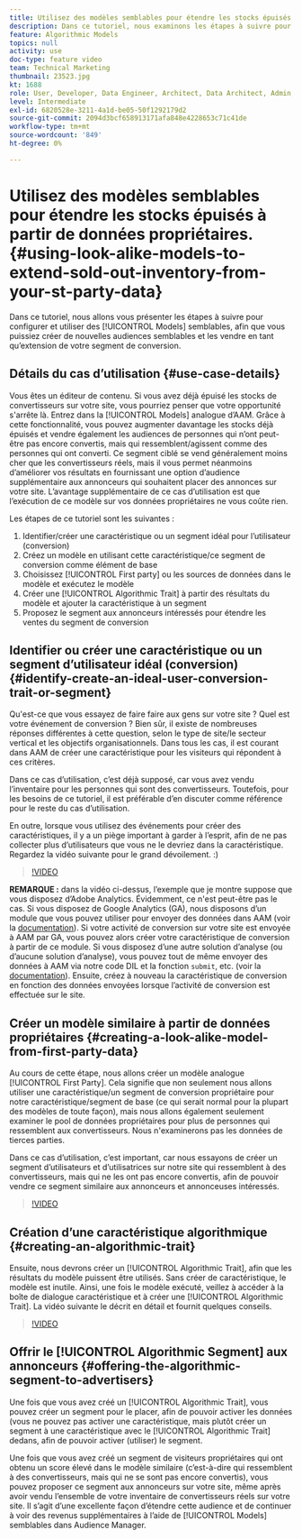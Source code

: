 ```yaml
---
title: Utilisez des modèles semblables pour étendre les stocks épuisés à partir de données propriétaires.
description: Dans ce tutoriel, nous examinons les étapes à suivre pour configurer et utiliser des modèles semblables, afin que vous puissiez créer de nouvelles audiences semblables et les vendre en tant qu’extension de votre segment de conversion.
feature: Algorithmic Models
topics: null
activity: use
doc-type: feature video
team: Technical Marketing
thumbnail: 23523.jpg
kt: 1688
role: User, Developer, Data Engineer, Architect, Data Architect, Admin, Leader
level: Intermediate
exl-id: 6820528e-3211-4a1d-be05-50f1292179d2
source-git-commit: 2094d3bcf658913171afa848e4228653c71c41de
workflow-type: tm+mt
source-wordcount: '849'
ht-degree: 0%

---
```


# Utilisez des modèles semblables pour étendre les stocks épuisés à partir de données propriétaires. {#using-look-alike-models-to-extend-sold-out-inventory-from-your-st-party-data}

Dans ce tutoriel, nous allons vous présenter les étapes à suivre pour configurer et utiliser des [!UICONTROL Models] semblables, afin que vous puissiez créer de nouvelles audiences semblables et les vendre en tant qu’extension de votre segment de conversion.

## Détails du cas d’utilisation {#use-case-details}

Vous êtes un éditeur de contenu. Si vous avez déjà épuisé les stocks de convertisseurs sur votre site, vous pourriez penser que votre opportunité s&#39;arrête là. Entrez dans la [!UICONTROL Models] analogue d’AAM. Grâce à cette fonctionnalité, vous pouvez augmenter davantage les stocks déjà épuisés et vendre également les audiences de personnes qui n’ont peut-être pas encore convertis, mais qui ressemblent/agissent comme des personnes qui ont converti. Ce segment ciblé se vend généralement moins cher que les convertisseurs réels, mais il vous permet néanmoins d’améliorer vos résultats en fournissant une option d’audience supplémentaire aux annonceurs qui souhaitent placer des annonces sur votre site. L’avantage supplémentaire de ce cas d’utilisation est que l’exécution de ce modèle sur vos données propriétaires ne vous coûte rien.

Les étapes de ce tutoriel sont les suivantes :

1. Identifier/créer une caractéristique ou un segment idéal pour l’utilisateur (conversion)
1. Créez un modèle en utilisant cette caractéristique/ce segment de conversion comme élément de base
1. Choisissez [!UICONTROL First party] ou les sources de données dans le modèle et exécutez le modèle
1. Créer une [!UICONTROL Algorithmic Trait] à partir des résultats du modèle et ajouter la caractéristique à un segment
1. Proposez le segment aux annonceurs intéressés pour étendre les ventes du segment de conversion

## Identifier ou créer une caractéristique ou un segment d’utilisateur idéal (conversion) {#identify-create-an-ideal-user-conversion-trait-or-segment}

Qu&#39;est-ce que vous essayez de faire faire aux gens sur votre site ? Quel est votre événement de conversion ? Bien sûr, il existe de nombreuses réponses différentes à cette question, selon le type de site/le secteur vertical et les objectifs organisationnels. Dans tous les cas, il est courant dans AAM de créer une caractéristique pour les visiteurs qui répondent à ces critères.

Dans ce cas d’utilisation, c’est déjà supposé, car vous avez vendu l’inventaire pour les personnes qui sont des convertisseurs. Toutefois, pour les besoins de ce tutoriel, il est préférable d’en discuter comme référence pour le reste du cas d’utilisation.

En outre, lorsque vous utilisez des événements pour créer des caractéristiques, il y a un piège important à garder à l’esprit, afin de ne pas collecter plus d’utilisateurs que vous ne le devriez dans la caractéristique. Regardez la vidéo suivante pour le grand dévoilement. :)

>[!VIDEO](https://video.tv.adobe.com/v/23431/?quality=12)

**REMARQUE :** dans la vidéo ci-dessus, l’exemple que je montre suppose que vous disposez d’Adobe Analytics. Évidemment, ce n&#39;est peut-être pas le cas. Si vous disposez de Google Analytics (GA), nous disposons d’un module que vous pouvez utiliser pour envoyer des données dans AAM (voir la [documentation](https://experienceleague.adobe.com/docs/audience-manager/user-guide/dil-api/dil-overview.html)). Si votre activité de conversion sur votre site est envoyée à AAM par GA, vous pouvez alors créer votre caractéristique de conversion à partir de ce module. Si vous disposez d’une autre solution d’analyse (ou d’aucune solution d’analyse), vous pouvez tout de même envoyer des données à AAM via notre code DIL et la fonction `submit`, etc. (voir la [documentation](https://experienceleague.adobe.com/docs/audience-manager/user-guide/dil-api/dil-modules.html)). Ensuite, créez à nouveau la caractéristique de conversion en fonction des données envoyées lorsque l’activité de conversion est effectuée sur le site.

## Créer un modèle similaire à partir de données propriétaires {#creating-a-look-alike-model-from-first-party-data}

Au cours de cette étape, nous allons créer un modèle analogue [!UICONTROL First Party]. Cela signifie que non seulement nous allons utiliser une caractéristique/un segment de conversion propriétaire pour notre caractéristique/segment de base (ce qui serait normal pour la plupart des modèles de toute façon), mais nous allons également seulement examiner le pool de données propriétaires pour plus de personnes qui ressemblent aux convertisseurs. Nous n&#39;examinerons pas les données de tierces parties.

Dans ce cas d’utilisation, c’est important, car nous essayons de créer un segment d’utilisateurs et d’utilisatrices sur notre site qui ressemblent à des convertisseurs, mais qui ne les ont pas encore convertis, afin de pouvoir vendre ce segment similaire aux annonceurs et annonceuses intéressés.

>[!VIDEO](https://video.tv.adobe.com/v/23504/?quality-12)

## Création d’une caractéristique algorithmique {#creating-an-algorithmic-trait}

Ensuite, nous devrons créer un [!UICONTROL Algorithmic Trait], afin que les résultats du modèle puissent être utilisés. Sans créer de caractéristique, le modèle est inutile. Ainsi, une fois le modèle exécuté, veillez à accéder à la boîte de dialogue caractéristique et à créer une [!UICONTROL Algorithmic Trait]. La vidéo suivante le décrit en détail et fournit quelques conseils.

>[!VIDEO](https://video.tv.adobe.com/v/23523/?quality=12)

## Offrir le [!UICONTROL Algorithmic Segment] aux annonceurs {#offering-the-algorithmic-segment-to-advertisers}

Une fois que vous avez créé un [!UICONTROL Algorithmic Trait], vous pouvez créer un segment pour le placer, afin de pouvoir activer les données (vous ne pouvez pas activer une caractéristique, mais plutôt créer un segment à une caractéristique avec le [!UICONTROL Algorithmic Trait] dedans, afin de pouvoir activer (utiliser) le segment.

Une fois que vous avez créé un segment de visiteurs propriétaires qui ont obtenu un score élevé dans le modèle similaire (c’est-à-dire qui ressemblent à des convertisseurs, mais qui ne se sont pas encore convertis), vous pouvez proposer ce segment aux annonceurs sur votre site, même après avoir vendu l’ensemble de votre inventaire de convertisseurs réels sur votre site. Il s’agit d’une excellente façon d’étendre cette audience et de continuer à voir des revenus supplémentaires à l’aide de [!UICONTROL Models] semblables dans Audience Manager.
